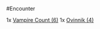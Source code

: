 #Encounter 

1x [Vampire Count (6)](https://2e.aonprd.com/Monsters.aspx?ID=3225)
1x [Ovinnik (4)](https://2e.aonprd.com/Monsters.aspx?ID=1196)
